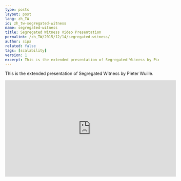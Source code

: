 ```yaml
---
type: posts
layout: post
lang: zh_TW
id: zh_tw-segregated-witness
name: segregated-witness
title: Segregated Witness Video Presentation
permalink: /zh_TW/2015/12/14/segregated-witness/
author: sipa
related: false
tags: [scalability]
version: 1
excerpt: This is the extended presentation of Segregated Witness by Pieter Wuille.
---
```


This is the extended presentation of Segregated Witness by Pieter Wuille.

<iframe width="560" height="315" src="https://www.youtube.com/embed/NOYNZB5BCHM" frameborder="0"> </iframe>